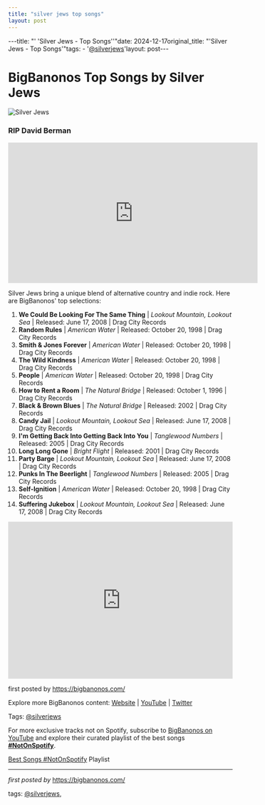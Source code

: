 ```yaml
---
title: "silver jews top songs"
layout: post
---
```

---title: "' 'Silver Jews - Top Songs''"date: 2024-12-17original_title: "'Silver Jews - Top Songs'"tags:  - '[@silverjews](/tags/silverjews/)'layout: post---<h1>BigBanonos Top Songs by Silver Jews</h1><img alt="Silver Jews" src="https://images.genius.com/272a76ff785a6146e31fbd06f1b5de40.600x400x1.jpg" /> <h3>RIP David Berman</h3><iframe allow="accelerometer; autoplay; encrypted-media; gyroscope; picture-in-picture" allowfullscreen="" frameborder="0" height="315" src="https://www.youtube.com/embed/videoseries?list=PLtuNtuTatqI24BXGrHK3X3ATef1fQkUxF" width="560"></iframe> <p>Silver Jews bring a unique blend of alternative country and indie rock. Here are BigBanonos' top selections:</p> <ol> <li><strong>We Could Be Looking For The Same Thing</strong> | <em>Lookout Mountain, Lookout Sea</em> | Released: June 17, 2008 | Drag City Records</li> <li><strong>Random Rules</strong> | <em>American Water</em> | Released: October 20, 1998 | Drag City Records</li> <li><strong>Smith & Jones Forever</strong> | <em>American Water</em> | Released: October 20, 1998 | Drag City Records</li> <li><strong>The Wild Kindness</strong> | <em>American Water</em> | Released: October 20, 1998 | Drag City Records</li> <li><strong>People</strong> | <em>American Water</em> | Released: October 20, 1998 | Drag City Records</li> <li><strong>How to Rent a Room</strong> | <em>The Natural Bridge</em> | Released: October 1, 1996 | Drag City Records</li> <li><strong>Black & Brown Blues</strong> | <em>The Natural Bridge</em> | Released: 2002 | Drag City Records</li> <li><strong>Candy Jail</strong> | <em>Lookout Mountain, Lookout Sea</em> | Released: June 17, 2008 | Drag City Records</li> <li><strong>I'm Getting Back Into Getting Back Into You</strong> | <em>Tanglewood Numbers</em> | Released: 2005 | Drag City Records</li> <li><strong>Long Long Gone</strong> | <em>Bright Flight</em> | Released: 2001 | Drag City Records</li> <li><strong>Party Barge</strong> | <em>Lookout Mountain, Lookout Sea</em> | Released: June 17, 2008 | Drag City Records</li> <li><strong>Punks In The Beerlight</strong> | <em>Tanglewood Numbers</em> | Released: 2005 | Drag City Records</li> <li><strong>Self-Ignition</strong> | <em>American Water</em> | Released: October 20, 1998 | Drag City Records</li> <li><strong>Suffering Jukebox</strong> | <em>Lookout Mountain, Lookout Sea</em> | Released: June 17, 2008 | Drag City Records</li></ol> <div> <iframe allow="autoplay; clipboard-write; encrypted-media; fullscreen; picture-in-picture" frameborder="0" height="352" loading="lazy" src="https://open.spotify.com/embed/playlist/1SF3ymB0DSQrrRYEp5n7So?utm_source=generator" width="100%"></iframe></div> <p>first posted by <a href="https://bigbanonos.com/">https://bigbanonos.com/</a></p> <div> <p>Explore more BigBanonos content: <a href="https://bigbanonos.com/">Website</a> | <a href="https://www.youtube.com/[@BigBanonos](/tags/BigBanonos/)">YouTube</a> | <a href="https://x.com/bigbanonos">Twitter</a></p></div> <!--Tags--><p> Tags: [@silverjews](/tags/silverjews/)</p><!--Subscribe and Playlist Links--><div>    <p>For more exclusive tracks not on Spotify, subscribe to <a href="https://www.youtube.com/[@BigBanonos](/tags/BigBanonos/)" target="_blank">BigBanonos on YouTube</a> and explore their curated playlist of the best songs <strong>[#NotOnSpotify](/tags/NotOnSpotify/)</strong>.</p>    <p><a href="https://www.youtube.com/playlist?list=PLtuNtuTatqI0kFahUCbtbfenC_ET5O_tr" target="_blank">Best Songs [#NotOnSpotify](/tags/NotOnSpotify/) Playlist<br /></a></p></div><hr /><p><em>first posted by</em> <a href="https://bigbanonos.com/" rel="noopener" target="_new">https://bigbanonos.com/</a></p><p>tags: [@silverjews](/tags/silverjews/),</p>